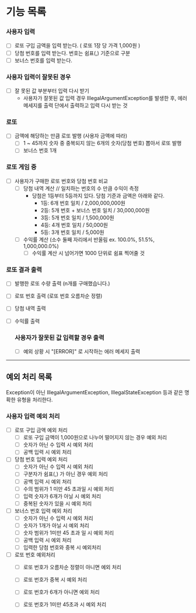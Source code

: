 # 기능 목록

### 사용자 입력
  - [ ] 로또 구입 금액을 입력 받는다. ( 로또 1장 당 가격 1,000원 )
  - [ ] 당첨 번호를 입력 받는다. 번호는 쉼표(,) 기준으로 구분
  - [ ] 보너스 번호를 입력 받는다.

### 사용자 입력이 잘못된 경우
- [ ] 잘 못된 값 부분부터 입력 다시 받기
  - 사용자가 잘못된 값 입력 경우 IllegalArgumentException를 발생한 후, 
  에러메세지를 출력 단에서 출력하고 입력 다시 받는 것

### 로또
  - [ ] 금액에 해당하는 만큼 로또 발행 (사용자 금액에 따라)
    - [ ] 1 ~ 45까지 숫자 중 중복되지 않는 6개의 숫자(당첨 번호) 뽑아서 로또 발행
    - [ ] 보너스 번호 1개
    
### 로또 게임 중
  - [ ] 사용자가 구매한 로또 번호와 당첨 번호 비교
    - [ ] 당첨 내역 계산 // 일치하는 번호의 수 만큼 수익이 측정
      - 당첨은 1등부터 5등까지 있다. 당첨 기준과 금액은 아래와 같다.
        - 1등: 6개 번호 일치 / 2,000,000,000원
        - 2등: 5개 번호 + 보너스 번호 일치 / 30,000,000원
        - 3등: 5개 번호 일치 / 1,500,000원
        - 4등: 4개 번호 일치 / 50,000원
        - 5등: 3개 번호 일치 / 5,000원
    - [ ] 수익률 계산 (소수 둘째 자리에서 반올림 ex. 100.0%, 51.5%, 1,000,000.0%)
      - [ ] 수익률 계산 시 넘어가면 1000 단위로 쉼표 찍어줄 것
  
### 로또 결과 출력
  - [ ] 발행한 로또 수량 출력 (n개를 구매했습니다.)
  - [ ] 로또 번호 출력 (로또 번호 오름차순 정렬)
  - [ ] 당첨 내역 출력
  - [ ] 수익률 출력

    ### 사용자가 잘못된 값 입력할 경우 출력
    - [ ] 예외 상황 시 "[ERROR]" 로 시작하는 에러 메세지 출력

-----
## 예외 처리 목록
Exception이 아닌 IllegalArgumentException,
IllegalStateException 등과 같은 명확한 유형을 처리한다.

### 사용자 입력 예외 처리
- [ ] 로또 구입 금액 예외 처리
  - [ ] 로또 구입 금액이 1,000원으로 나누어 떨어지지 않는 경우 예외 처리
  - [ ] 숫자가 아닌 수 입력 시 예외 처리
  - [ ] 공백 입력 시 예외 처리
  
- [ ] 당첨 번호 입력 예외 처리
  - [ ] 숫자가 아닌 수 입력 시 예외 처리
  - [ ] 구분자가 쉼표(,) 가 아닌 경우 예외 처리
  - [ ] 공백 입력 시 예외 처리
  - [ ] 수의 범위가 1 미만 45 초과일 시 예외 처리
  - [ ] 입력 숫자가 6개가 아닐 시 예외 처리
  - [ ] 중복된 숫자가 있을 시 예외 처리

-[ ] 보너스 번호 입력 예외 처리
  - [ ] 숫자가 아닌 수 입력 시 예외 처리
  - [ ] 숫자가 1개가 아닐 시 예외 처리
  - [ ] 숫자 범위가 1미만 45 초과 일 시 예외 처리
  - [ ] 공백 입력 시 예외 처리
  - [ ] 입력한 당첨 번호와 중복 시 예외처리
  
-[ ] 로또 번호 예외처리
  - [ ] 로또 번호가 오름차순 정렬이 아니면 예외 처리
  - [ ] 로또 번호가 중복 시 예외 처리
  - [ ] 로또 번호가 6개가 아니면 예외 처리
  - [ ] 로또 번호가 1미만 45초과 시 예외 처리


    



